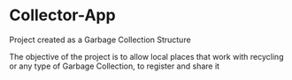 # Collector-App
Project created as a Garbage Collection Structure


The objective of the project is to allow local places that work with recycling or any type of Garbage Collection, to register and share it

